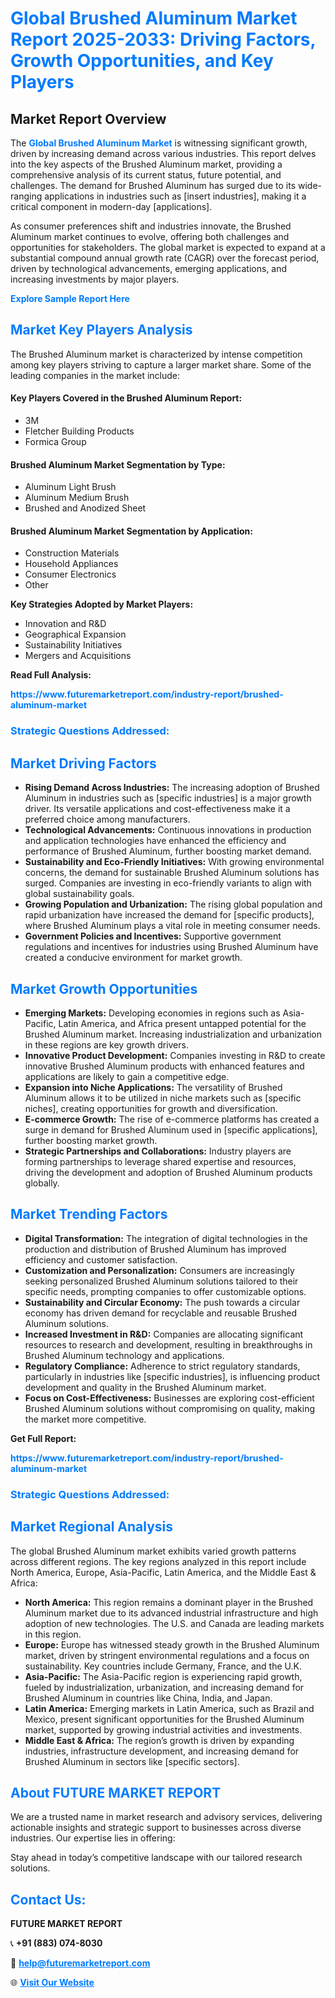 <h1 style="color: #007BFF;">Global Brushed Aluminum Market Report 2025-2033: Driving Factors, Growth Opportunities, and Key Players</h1>

<section id="overview">
<h2>Market Report Overview</h2>
<p>The <a href="https://www.futuremarketreport.com/industry-report/brushed-aluminum-market" style="color: #007BFF; text-decoration: none;"><strong>Global Brushed Aluminum Market</strong></a> is witnessing significant growth, driven by increasing demand across various industries. This report delves into the key aspects of the Brushed Aluminum market, providing a comprehensive analysis of its current status, future potential, and challenges. The demand for Brushed Aluminum has surged due to its wide-ranging applications in industries such as [insert industries], making it a critical component in modern-day [applications].</p>
<p>As consumer preferences shift and industries innovate, the Brushed Aluminum market continues to evolve, offering both challenges and opportunities for stakeholders. The global market is expected to expand at a substantial compound annual growth rate (CAGR) over the forecast period, driven by technological advancements, emerging applications, and increasing investments by major players.</p>
</section>

<section id="overview">
<p><a href="https://www.futuremarketreport.com/request-sample/reportId=84446" style="color: #007BFF; text-decoration: none;"><strong>Explore Sample Report Here</strong></a></p>
</section>

<section id="key-players">
<h2 style="color: #007BFF;">Market Key Players Analysis</h2>
<p>The Brushed Aluminum market is characterized by intense competition among key players striving to capture a larger market share. Some of the leading companies in the market include:</p>
<h4>Key Players Covered in the Brushed Aluminum Report:</h4>
<ul><li>3M</li><li>Fletcher Building Products</li><li>Formica Group</li></ul>
<h4>Brushed Aluminum Market Segmentation by Type:</h4>
<ul><li>Aluminum Light Brush</li><li>Aluminum Medium Brush</li><li>Brushed and Anodized Sheet</li></ul>

<h4>Brushed Aluminum Market Segmentation by Application:</h4>
<ul><li>Construction Materials</li><li>Household Appliances</li><li>Consumer Electronics</li><li>Other</li></ul>
<p><strong>Key Strategies Adopted by Market Players:</strong></p>
<ul>
<li>Innovation and R&D</li>
<li>Geographical Expansion</li>
<li>Sustainability Initiatives</li>
<li>Mergers and Acquisitions</li>
</ul>
</section>

<section>
<p><strong>Read Full Analysis: </strong></p><a href="https://www.futuremarketreport.com/industry-report/brushed-aluminum-market" style="color: #007BFF; text-decoration: none;"><strong>https://www.futuremarketreport.com/industry-report/brushed-aluminum-market</strong></a>
<h3 style="color: #007BFF;">Strategic Questions Addressed:</h3>
</section>

<section id="driving-factors">
<h2 style="color: #007BFF;">Market Driving Factors</h2>
<ul>
<li><strong>Rising Demand Across Industries:</strong> The increasing adoption of Brushed Aluminum in industries such as [specific industries] is a major growth driver. Its versatile applications and cost-effectiveness make it a preferred choice among manufacturers.</li>
<li><strong>Technological Advancements:</strong> Continuous innovations in production and application technologies have enhanced the efficiency and performance of Brushed Aluminum, further boosting market demand.</li>
<li><strong>Sustainability and Eco-Friendly Initiatives:</strong> With growing environmental concerns, the demand for sustainable Brushed Aluminum solutions has surged. Companies are investing in eco-friendly variants to align with global sustainability goals.</li>
<li><strong>Growing Population and Urbanization:</strong> The rising global population and rapid urbanization have increased the demand for [specific products], where Brushed Aluminum plays a vital role in meeting consumer needs.</li>
<li><strong>Government Policies and Incentives:</strong> Supportive government regulations and incentives for industries using Brushed Aluminum have created a conducive environment for market growth.</li>
</ul>
</section>

<section id="growth-opportunities">
<h2 style="color: #007BFF;">Market Growth Opportunities</h2>
<ul>
<li><strong>Emerging Markets:</strong> Developing economies in regions such as Asia-Pacific, Latin America, and Africa present untapped potential for the Brushed Aluminum market. Increasing industrialization and urbanization in these regions are key growth drivers.</li>
<li><strong>Innovative Product Development:</strong> Companies investing in R&D to create innovative Brushed Aluminum products with enhanced features and applications are likely to gain a competitive edge.</li>
<li><strong>Expansion into Niche Applications:</strong> The versatility of Brushed Aluminum allows it to be utilized in niche markets such as [specific niches], creating opportunities for growth and diversification.</li>
<li><strong>E-commerce Growth:</strong> The rise of e-commerce platforms has created a surge in demand for Brushed Aluminum used in [specific applications], further boosting market growth.</li>
<li><strong>Strategic Partnerships and Collaborations:</strong> Industry players are forming partnerships to leverage shared expertise and resources, driving the development and adoption of Brushed Aluminum products globally.</li>
</ul>
</section>

<section id="trending-factors">
<h2 style="color: #007BFF;">Market Trending Factors</h2>
<ul>
<li><strong>Digital Transformation:</strong> The integration of digital technologies in the production and distribution of Brushed Aluminum has improved efficiency and customer satisfaction.</li>
<li><strong>Customization and Personalization:</strong> Consumers are increasingly seeking personalized Brushed Aluminum solutions tailored to their specific needs, prompting companies to offer customizable options.</li>
<li><strong>Sustainability and Circular Economy:</strong> The push towards a circular economy has driven demand for recyclable and reusable Brushed Aluminum solutions.</li>
<li><strong>Increased Investment in R&D:</strong> Companies are allocating significant resources to research and development, resulting in breakthroughs in Brushed Aluminum technology and applications.</li>
<li><strong>Regulatory Compliance:</strong> Adherence to strict regulatory standards, particularly in industries like [specific industries], is influencing product development and quality in the Brushed Aluminum market.</li>
<li><strong>Focus on Cost-Effectiveness:</strong> Businesses are exploring cost-efficient Brushed Aluminum solutions without compromising on quality, making the market more competitive.</li>
</ul>
</section>

<section>
<p><strong>Get Full Report: </strong></p><a href="https://www.futuremarketreport.com/industry-report/brushed-aluminum-market" style="color: #007BFF; text-decoration: none;"><strong>https://www.futuremarketreport.com/industry-report/brushed-aluminum-market</strong></a>
<h3 style="color: #007BFF;">Strategic Questions Addressed:</h3>
</section>


<section id="regional-analysis">
<h2 style="color: #007BFF;">Market Regional Analysis</h2>
<p>The global Brushed Aluminum market exhibits varied growth patterns across different regions. The key regions analyzed in this report include North America, Europe, Asia-Pacific, Latin America, and the Middle East & Africa:</p>
<ul>
<li><strong>North America:</strong> This region remains a dominant player in the Brushed Aluminum market due to its advanced industrial infrastructure and high adoption of new technologies. The U.S. and Canada are leading markets in this region.</li>
<li><strong>Europe:</strong> Europe has witnessed steady growth in the Brushed Aluminum market, driven by stringent environmental regulations and a focus on sustainability. Key countries include Germany, France, and the U.K.</li>
<li><strong>Asia-Pacific:</strong> The Asia-Pacific region is experiencing rapid growth, fueled by industrialization, urbanization, and increasing demand for Brushed Aluminum in countries like China, India, and Japan.</li>
<li><strong>Latin America:</strong> Emerging markets in Latin America, such as Brazil and Mexico, present significant opportunities for the Brushed Aluminum market, supported by growing industrial activities and investments.</li>
<li><strong>Middle East & Africa:</strong> The region’s growth is driven by expanding industries, infrastructure development, and increasing demand for Brushed Aluminum in sectors like [specific sectors].</li>
</ul>
</section>

<footer>
<h2 style="color: #007BFF;">About FUTURE MARKET REPORT</h2>
<p>We are a trusted name in market research and advisory services, delivering actionable insights and strategic support to businesses across diverse industries. Our expertise lies in offering:</p>

<p>Stay ahead in today’s competitive landscape with our tailored research solutions.</p>

<h2 style="color: #007BFF;">Contact Us:</h2>
<p><strong>FUTURE MARKET REPORT</strong></p>
<p>📞 <strong>+91 (883) 074-8030</strong></p>
<p>📧 <strong><a href="mailto:help@futuremarketreport.com" style="color: #007BFF;">help@futuremarketreport.com</a></strong></p>
<p>🌐 <strong><a href="https://www.futuremarketreport.com/" style="color: #007BFF;">Visit Our Website</a></strong></p>
</footer>